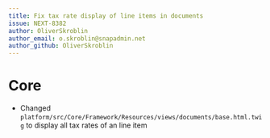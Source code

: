 ```yaml
---
title: Fix tax rate display of line items in documents
issue: NEXT-8382
author: OliverSkroblin
author_email: o.skroblin@snapadmin.net 
author_github: OliverSkroblin
---
```

# Core
* Changed `platform/src/Core/Framework/Resources/views/documents/base.html.twig` to display all tax rates of an line item
